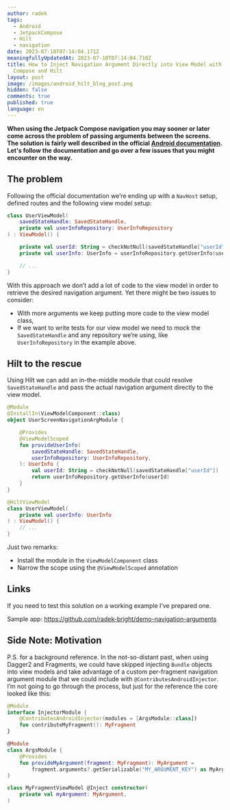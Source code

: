 ```yaml
---
author: radek
tags:
  - Android
  - JetpackCompose
  - Hilt
  - navigation
date: 2023-07-18T07:14:04.171Z
meaningfullyUpdatedAt: 2023-07-18T07:14:04.710Z
title: How to Inject Navigation Argument Directly into View Model with Jetpack
  Compose and Hilt
layout: post
image: /images/android_hilt_blog_post.png
hidden: false
comments: true
published: true
language: en
---
```

**When using the Jetpack Compose navigation you may sooner or later come across the problem of passing arguments between the screens. The solution is fairly well described in the official [Android documentation](https://developer.android.com/jetpack/compose/navigation). Let's follow the documentation and go over a few issues that you might encounter on the way.**

## The problem

Following the official documentation we’re ending up with a `NavHost` setup, defined routes and the following view model setup:

```kotlin
class UserViewModel(
    savedStateHandle: SavedStateHandle,
    private val userInfoRepository: UserInfoRepository
) : ViewModel() {

    private val userId: String = checkNotNull(savedStateHandle["userId"])
    private val userInfo: UserInfo = userInfoRepository.getUserInfo(userId)

    // ...
}
```

With this approach we don’t add a lot of code to the view model in order to retrieve the desired navigation argument. Yet there might be two issues to consider:

* With more arguments we keep putting more code to the view model class,
* If we want to write tests for our view model we need to mock the `SavedStateHandle` and any repository we’re using, like `UserInfoRepository` in the example above.

## Hilt to the rescue

<GiphyEmbed url='https://giphy.com/gifs/baywatch-hasselhoff-the-hoff-yI73Iv1vLqJCo' />

Using Hilt we can add an in-the-middle module that could resolve `SavedStateHandle` and pass the actual navigation argument directly to the view model.

```kotlin
@Module
@InstallIn(ViewModelComponent::class)
object UserScreenNavigationArgModule {

    @Provides
    @ViewModelScoped
    fun provideUserInfo(
        savedStateHandle: SavedStateHandle,
        userInfoRepository: UserInfoRepository,
    ): UserInfo {
        val userId: String = checkNotNull(savedStateHandle["userId"])
        return userInfoRepository.getUserInfo(userId)
    }
}
```

```kotlin
@HiltViewModel
class UserViewModel(
    private val userInfo: UserInfo
) : ViewModel() {
    // ...
}
```

Just two remarks:

* Install the module in the `ViewModelComponent` class
* Narrow the scope using the `@ViewModelScoped` annotation

## Links

If you need to test this solution on a working example I’ve prepared one.

Sample app: https://github.com/radek-bright/demo-navigation-arguments

## Side Note: Motivation

P.S. for a background reference. In the not-so-distant past, when using Dagger2 and Fragments, we could have skipped injecting `Bundle` objects into view models and take advantage of a custom per-fragment navigation argument module that we could include with `@ContributesAndroidInjector`. I’m not going to go through the process, but just for the reference the core looked like this:

```kotlin
@Module
interface InjectorModule {
    @ContributesAndroidInjector(modules = [ArgsModule::class])
    fun contributeMyFragment(): MyFragment
}

@Module
class ArgsModule {
    @Provides
    fun provideMyArgument(fragment: MyFragment): MyArgument =
        fragment.arguments?.getSerializable("MY_ARGUMENT_KEY") as MyArgument
}

class MyFragmentViewModel @Inject constructor(
    private val myArgument: MyArgument,
)
```

<GiphyEmbed url='https://giphy.com/gifs/TheDemocrats-dnc-democrats-dncigf-DXC8bM9ZM4Wn3PDvK7' />